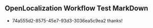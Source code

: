 ## OpenLocalization Workflow Test MarkDown
* 74a555d2-8575-45e7-93d3-3036ea5c9ea2 thanks!

<!--HONumber=Jul16_HO2-->


